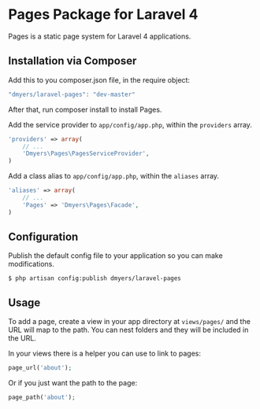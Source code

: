 # Pages Package for Laravel 4

Pages is a static page system for Laravel 4 applications.

## Installation via Composer

Add this to you composer.json file, in the require object:

```javascript
"dmyers/laravel-pages": "dev-master"
```

After that, run composer install to install Pages.

Add the service provider to `app/config/app.php`, within the `providers` array.

```php
'providers' => array(
    // ...
    'Dmyers\Pages\PagesServiceProvider',
)
```

Add a class alias to `app/config/app.php`, within the `aliases` array.

```php
'aliases' => array(
    // ...
    'Pages' => 'Dmyers\Pages\Facade',
)
```

## Configuration

Publish the default config file to your application so you can make modifications.

```console
$ php artisan config:publish dmyers/laravel-pages
```

## Usage

To add a page, create a view in your app directory at `views/pages/` and the URL will map to the path. You can nest folders and they will be included in the URL.

In your views there is a helper you can use to link to pages:

```php
page_url('about');
```

Or if you just want the path to the page:

```php
page_path('about');
```
